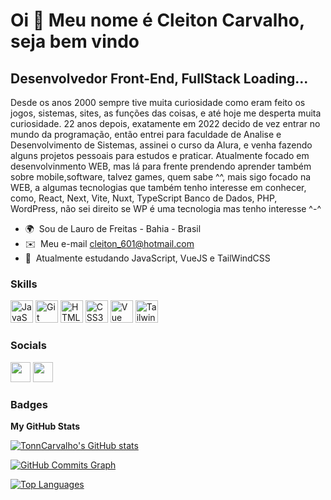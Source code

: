 Oi 👋 Meu nome é Cleiton Carvalho,
seja bem vindo
=================================

Desenvolvedor Front-End, FullStack Loading...
---------------------------------------------

Desde os anos 2000 sempre tive muita curiosidade como eram feito os jogos, sistemas, sites, as funções das coisas, e até hoje me desperta muita curiosidade. 22 anos depois, exatamente em 2022 decido de vez entrar no mundo da programação, então entrei para faculdade de Analise e Desenvolvimento de Sistemas, assinei o curso da Alura, e venha fazendo alguns projetos pessoais para estudos e praticar. Atualmente focado em desenvolvinmento WEB, mas lá para frente prendendo aprender também sobre mobile,software, talvez games, quem sabe ^^, mais sigo focado na WEB, a algumas tecnologias que também tenho interesse em conhecer, como,  React, Next, Vite, Nuxt, TypeScript Banco de Dados, PHP, WordPress, não sei direito se WP é uma tecnologia mas tenho interesse ^-^

* 🌍  Sou de Lauro de Freitas - Bahia - Brasil
* ✉️  Meu e-mail [cleiton\_601@hotmail.com](mailto:cleiton_601@hotmail.com)
* 🧠  Atualmente estudando JavaScript, VueJS e TailWindCSS

### Skills


<p align="left">
<a href="https://developer.mozilla.org/en-US/docs/Web/JavaScript" target="_blank" rel="noreferrer"><img src="https://raw.githubusercontent.com/danielcranney/readme-generator/main/public/icons/skills/javascript-colored.svg" width="36" height="36" alt="JavaScript" /></a>
<a href="https://git-scm.com/" target="_blank" rel="noreferrer"><img src="https://raw.githubusercontent.com/danielcranney/readme-generator/main/public/icons/skills/git-colored.svg" width="36" height="36" alt="Git" /></a>
<a href="https://developer.mozilla.org/en-US/docs/Glossary/HTML5" target="_blank" rel="noreferrer"><img src="https://raw.githubusercontent.com/danielcranney/readme-generator/main/public/icons/skills/html5-colored.svg" width="36" height="36" alt="HTML5" /></a>
<a href="https://www.w3.org/TR/CSS/#css" target="_blank" rel="noreferrer"><img src="https://raw.githubusercontent.com/danielcranney/readme-generator/main/public/icons/skills/css3-colored.svg" width="36" height="36" alt="CSS3" /></a>
<a href="https://vuejs.org/" target="_blank" rel="noreferrer"><img src="https://raw.githubusercontent.com/danielcranney/readme-generator/main/public/icons/skills/vuejs-colored.svg" width="36" height="36" alt="Vue" /></a>
<a href="https://tailwindcss.com/" target="_blank" rel="noreferrer"><img src="https://raw.githubusercontent.com/danielcranney/readme-generator/main/public/icons/skills/tailwindcss-colored.svg" width="36" height="36" alt="TailwindCSS" /></a>
</p>


### Socials

<p align="left"> <a href="https://www.github.com/TonnCarvalho" target="_blank" rel="noreferrer"><img src="https://raw.githubusercontent.com/danielcranney/readme-generator/main/public/icons/socials/github.svg" width="32" height="32" /></a> <a href="https://www.linkedin.com/in/cleitoncarvalho19/" target="_blank" rel="noreferrer"><img src="https://raw.githubusercontent.com/danielcranney/readme-generator/main/public/icons/socials/linkedin.svg" width="32" height="32" /></a></p>

### Badges

<b>My GitHub Stats</b>

<a href="http://www.github.com/TonnCarvalho"><img src="https://github-readme-stats.vercel.app/api?username=TonnCarvalho&show_icons=true&hide=&count_private=true&title_color=ffffff&text_color=0891b2&icon_color=ffffff&bg_color=1c1917&hide_border=true&show_icons=true" alt="TonnCarvalho's GitHub stats" /></a>

<a href="http://www.github.com/TonnCarvalho"><img src="https://github-readme-activity-graph.cyclic.app/graph?username=TonnCarvalho&bg_color=1c1917&color=0891b2&line=ffffff&point=0891b2&area_color=1c1917&area=true&hide_border=true&custom_title=GitHub%20Commits%20Graph" alt="GitHub Commits Graph" /></a>

<a href="https://github.com/TonnCarvalho" align="left"><img src="https://github-readme-stats.vercel.app/api/top-langs/?username=TonnCarvalho&langs_count=10&title_color=ffffff&text_color=0891b2&icon_color=ffffff&bg_color=1c1917&hide_border=true&locale=en&custom_title=Top%20%Languages" alt="Top Languages" /></a>
